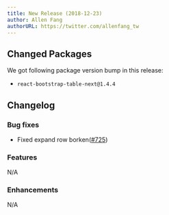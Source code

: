 ```yaml
---
title: New Release (2018-12-23)
author: Allen Fang
authorURL: https://twitter.com/allenfang_tw
---
```


## Changed Packages

We got following package version bump in this release:

* `react-bootstrap-table-next@1.4.4`


## Changelog

### Bug fixes
* Fixed expand row borken([#725](https://github.com/react-bootstrap-table/react-bootstrap-table2/issues/725))

### Features
N/A

### Enhancements
N/A